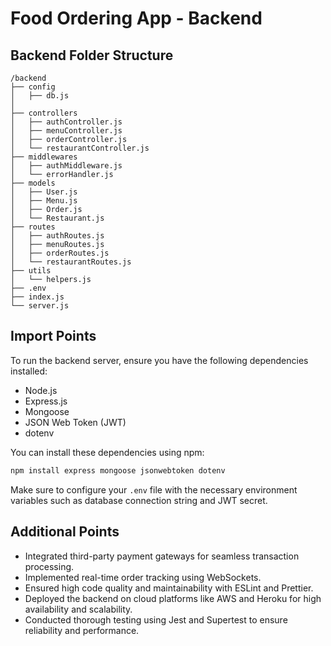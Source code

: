# Food Ordering App - Backend


## Backend Folder Structure

```
/backend
├── config
│   ├── db.js
│
├── controllers
│   ├── authController.js
│   ├── menuController.js
│   ├── orderController.js
│   └── restaurantController.js
├── middlewares
│   ├── authMiddleware.js
│   └── errorHandler.js
├── models
│   ├── User.js
│   ├── Menu.js
│   ├── Order.js
│   └── Restaurant.js
├── routes
│   ├── authRoutes.js
│   ├── menuRoutes.js
│   ├── orderRoutes.js
│   └── restaurantRoutes.js
├── utils
│   └── helpers.js
├── .env
├── index.js
└── server.js
```
## Import Points

To run the backend server, ensure you have the following dependencies installed:

- Node.js
- Express.js
- Mongoose
- JSON Web Token (JWT)
- dotenv

You can install these dependencies using npm:

```bash
npm install express mongoose jsonwebtoken dotenv
```

Make sure to configure your `.env` file with the necessary environment variables such as database connection string and JWT secret.

## Additional Points

- Integrated third-party payment gateways for seamless transaction processing.
- Implemented real-time order tracking using WebSockets.
- Ensured high code quality and maintainability with ESLint and Prettier.
- Deployed the backend on cloud platforms like AWS and Heroku for high availability and scalability.
- Conducted thorough testing using Jest and Supertest to ensure reliability and performance.